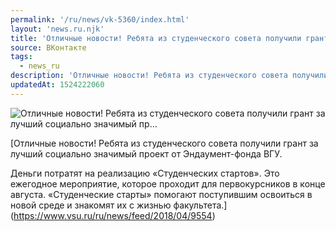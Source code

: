 ```yaml
---
permalink: '/ru/news/vk-5360/index.html'
layout: 'news.ru.njk'
title: 'Отличные новости! Ребята из студенческого совета получили грант за лучший социально значимый пр'
source: ВКонтакте
tags:
  - news_ru
description: 'Отличные новости! Ребята из студенческого совета получили грант за лучший социально значимый пр…'
updatedAt: 1524222060
---
```

![Отличные новости! Ребята из студенческого совета получили грант за лучший социально значимый пр…](https://sun9-15.userapi.com/c834302/v834302308/11d2dd/S8rN7jr_Qpc.jpg)

[Отличные новости! Ребята из студенческого совета получили грант за лучший социально значимый проект от Эндаумент-фонда ВГУ.

Деньги потратят на реализацию «Студенческих стартов». Это ежегодное мероприятие, которое проходит для первокурсников в конце августа. «Студенческие старты» помогают поступившим освоиться в новой среде и знакомят их с жизнью факультета.](https://www.vsu.ru/ru/news/feed/2018/04/9554)
